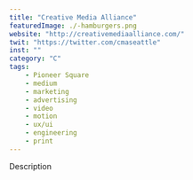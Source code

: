 ```yaml
---
title: "Creative Media Alliance"
featuredImage: ./-hamburgers.png
website: "http://creativemediaalliance.com/"
twit: "https://twitter.com/cmaseattle"
inst: ""
category: "C"
tags:
    - Pioneer Square
    - medium
    - marketing
    - advertising
    - video
    - motion
    - ux/ui
    - engineering
    - print
---
```


Description
